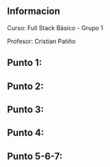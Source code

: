 <h2> Informacion</h2>
<p>Curso: Full Stack
Básico - Grupo 1 <p>
<p> Profesor: Cristian Patiño </p>

<h2> Punto 1: </h2>

<h2> Punto 2: </h2>

<h2> Punto 3: </h2>

<h2> Punto 4: </h2>

<h2> Punto 5-6-7:</h2>
